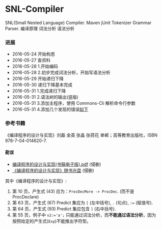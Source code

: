 # SNL-Compiler
SNL(Small Nested Language) Compiler.  Maven jUnit Tokenizer Grammar Parser.  编译原理 词法分析 语法分析

### 进展
- 2016-05-24 开始构思
- 2016-05-27 查资料
- 2016-05-28 1.开始编码
- 2016-05-28 2.初步完成词法分析，开始写语法分析
- 2016-05-29 开始递归下降
- 2016-05-30 递归下降基本完成
- 2016-05-31 1.完成递归下降
- 2016-05-31 2.语法树的输出(竖版)
- 2016-05-31 3.添加主程序，使用 Commons-Cli 解析命令行参数
- 2016-05-31 4.添加几个发现的错误[如下](#勘误)

### 参考书籍
《编译程序的设计与实现》刘磊 金英 张晶 张荷花 单郸；高等教育出版社，ISBN 978-7-04-014620-7.  

#### 勘误
- [编译程序的设计与实现(书稿电子版).pdf](book.pdf) (侵删)
- [《编译程序的设计与实现》随书光盘](TP314-43L643.iso) (侵删)

其中《编译程序的设计与实现》:

1. 第 10 页，产生式 (43) 应为：<code>ProcDecMore -> ProcDec</code>. (而不是 ProcDeclare)  
2. 第 63 页，产生式 (67) Predict 集应为 <code>[</code> (左中括号), <code>.</code> (句点), <code>:=</code> (赋值号).  
3. 第 64 页，产生式 (93) Predict 集应包含 <code>]</code> (右中括号).  
4. 第 55 页，例子中 <code>v2:='a';</code> 只能通过词法分析，而**不能通过语法分析**，因为按照给定的产生式(<code>Exp</code>)不能推出字符型。
